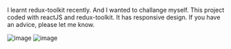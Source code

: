 I learnt redux-toolkit recently. And I wanted to challange myself. This project coded with reactJS and redux-toolkit. It has responsive design. If you have an advice, please let me know.

![image](https://user-images.githubusercontent.com/104033738/197012186-f254dcb2-8f65-4c4e-99e2-246ddcd3270d.png)
![image](https://user-images.githubusercontent.com/104033738/197012431-5d86c9b1-7d05-4393-99cc-06d8bb8e5b13.png)
